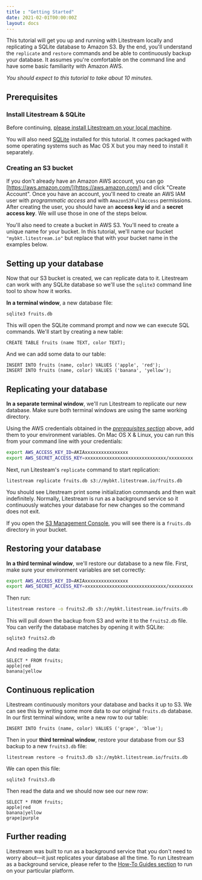 ```yaml
---
title : "Getting Started"
date: 2021-02-01T00:00:00Z
layout: docs
---
```


This tutorial will get you up and running with Litestream locally and
replicating a SQLite database to Amazon S3. By the end, you'll understand the
`replicate` and `restore` commands and be able to continuously backup your
database. It assumes you're comfortable on the command line and have some basic
familiarity with Amazon AWS.

_You should expect to this tutorial to take about 10 minutes._


## Prerequisites

### Install Litestream & SQLite

Before continuing, [please install Litestream on your local machine](/install).

You will also need [SQLite](https://sqlite.org/) installed for this tutorial. It
comes packaged with some operating systems such as Mac OS X but you may need to
install it separately.


### Creating an S3 bucket

If you don't already have an Amazon AWS account, you can go 
[https://aws.amazon.com/](https://aws.amazon.com/) and click "Create Account".
Once you have an account, you'll need to create an AWS IAM user with
_programmatic access_ and with `AmazonS3FullAccess` permissions. After creating
the user, you should have an **access key id** and a **secret access key**. We
will use those in one of the steps below.

You'll also need to create a bucket in AWS S3. You'll need to create a unique
name for your bucket. In this tutorial, we'll name our bucket
`"mybkt.litestream.io"` but replace that with your bucket name in the examples
below.


## Setting up your database

Now that our S3 bucket is created, we can replicate data to it. Litestream
can work with any SQLite database so we'll use the `sqlite3` command line tool
to show how it works.

**In a terminal window**, a new database file:

```
sqlite3 fruits.db
```

This will open the SQLite command prompt and now we can execute SQL commands.
We'll start by creating a new table:

```
CREATE TABLE fruits (name TEXT, color TEXT);
```

And we can add some data to our table:

```
INSERT INTO fruits (name, color) VALUES ('apple', 'red');
INSERT INTO fruits (name, color) VALUES ('banana', 'yellow');
```

## Replicating your database

**In a separate terminal window**, we'll run Litestream to replicate our new
database. Make sure both terminal windows are using the same working directory.

Using the AWS credentials obtained in the [_prerequisites section_](#creating-an-s3-bucket)
above, add them to your environment variables. On Mac OS X &
Linux, you can run this from your command line with your credentials:

```sh
export AWS_ACCESS_KEY_ID=AKIAxxxxxxxxxxxxxxxx
export AWS_SECRET_ACCESS_KEY=xxxxxxxxxxxxxxxxxxxxxxxxxxxxxx/xxxxxxxxx
```

Next, run Litesteam's `replicate` command to start replication:

```
litestream replicate fruits.db s3://mybkt.litestream.io/fruits.db
```

You should see Litestream print some initialization commands and then wait
indefinitely. Normally, Litestream is run as a background service so it
continuously watches your database for new changes so the command does not exit.

If you open the [S3 Management Console](https://s3.console.aws.amazon.com/s3),
you will see there is a `fruits.db` directory in your bucket.


## Restoring your database

**In a third terminal window**, we'll restore our database to a new file. First, 
make sure your environment variables are set correctly:

```sh
export AWS_ACCESS_KEY_ID=AKIAxxxxxxxxxxxxxxxx
export AWS_SECRET_ACCESS_KEY=xxxxxxxxxxxxxxxxxxxxxxxxxxxxxx/xxxxxxxxx
```

Then run:

```sh
litestream restore -o fruits2.db s3://mybkt.litestream.io/fruits.db
```

This will pull down the backup from S3 and write it to the `fruits2.db` file.
You can verify the database matches by opening it with SQLite:

```
sqlite3 fruits2.db
```

And reading the data:

```
SELECT * FROM fruits;
apple|red
banana|yellow
```


## Continuous replication

Litestream continuously monitors your database and backs it up to S3. We can
see this by writing some more data to our original `fruits.db` database. In our
first terminal window, write a new row to our table:

```
INSERT INTO fruits (name, color) VALUES ('grape', 'blue');
```

Then in your **third terminal window**, restore your database from our S3 backup
to a new `fruits3.db` file:

```
litestream restore -o fruits3.db s3://mybkt.litestream.io/fruits.db
```

We can open this file:

```
sqlite3 fruits3.db
```

Then read the data and we should now see our new row:

```
SELECT * FROM fruits;
apple|red
banana|yellow
grape|purple
```


## Further reading

Litestream was built to run as a background service that you don't need to worry
about—it just replicates your database all the time. To run Litestream as a
background service, please refer to the [How-To Guides section](/guides) to
run on your particular platform.

